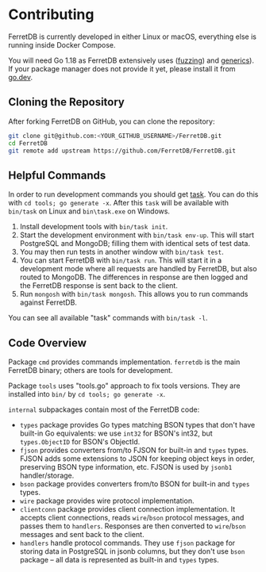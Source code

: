 # Contributing

FerretDB is currently developed in either Linux or macOS, everything else is running inside Docker Compose.

You will need Go 1.18 as FerretDB extensively uses ([fuzzing](https://go.dev/doc/tutorial/fuzz)) and [generics](https://go.dev/doc/tutorial/generics)).
If your package manager does not provide it yet, please install it from [go.dev](https://go.dev/dl/).

## Cloning the Repository

After forking FerretDB on GitHub, you can clone the repository:

```sh
git clone git@github.com:<YOUR_GITHUB_USERNAME>/FerretDB.git
cd FerretDB
git remote add upstream https://github.com/FerretDB/FerretDB.git
```

## Helpful Commands

In order to run development commands you should get [task](https://taskfile.dev/).
You can do this with `cd tools; go generate -x`.
After this `task` will be available with `bin/task` on Linux and `bin\task.exe` on Windows.

1. Install development tools with `bin/task init`.
2. Start the development environment with `bin/task env-up`.
   This will start PostgreSQL and MongoDB; filling them with identical sets of test data.
3. You may then run tests in another window with `bin/task test`.
4. You can start FerretDB with `bin/task run`.
   This will start it in a development mode where all requests are handled by FerretDB, but also routed to MongoDB.
   The differences in response are then logged and the FerretDB response is sent back to the client.
5. Run `mongosh` with `bin/task mongosh`.
   This allows you to run commands against FerretDB.

You can see all available "task" commands with `bin/task -l`.

## Code Overview

Package `cmd` provides commands implementation. `ferretdb` is the main FerretDB binary; others are tools for development.

Package `tools` uses "tools.go" approach to fix tools versions.
They are installed into `bin/` by `cd tools; go generate -x`.

`internal` subpackages contain most of the FerretDB code:

* `types` package provides Go types matching BSON types that don't have built-in Go equivalents:
  we use `int32` for BSON's int32, but `types.ObjectID` for BSON's ObjectId.
* `fjson` provides converters from/to FJSON for built-in and `types` types.
  FJSON adds some extensions to JSON for keeping object keys in order, preserving BSON type information, etc.
  FJSON is used by `jsonb1` handler/storage.
* `bson` package provides converters from/to BSON for built-in and `types` types.
* `wire` package provides wire protocol implementation.
* `clientconn` package provides client connection implementation.
  It accepts client connections, reads `wire`/`bson` protocol messages, and passes them to `handlers`.
  Responses are then converted to `wire`/`bson` messages and sent back to the client.
* `handlers` handle protocol commands.
  They use `fjson` package for storing data in PostgreSQL in jsonb columns, but they don't use `bson` package –
  all data is represented as built-in and `types` types.
